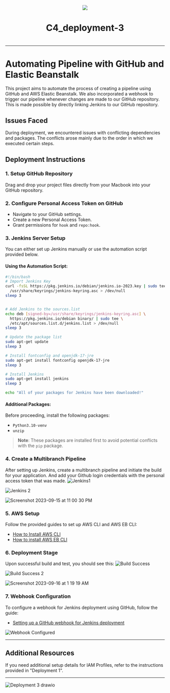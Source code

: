 <p align="center">
<img src="https://github.com/kura-labs-org/kuralabs_deployment_1/blob/main/Kuralogo.png">
</p>
<h1 align="center">C4_deployment-3<h1> 

---

# Automating Pipeline with GitHub and Elastic Beanstalk

This project aims to automate the process of creating a pipeline using GitHub and AWS Elastic Beanstalk. We also incorporated a webhook to trigger our pipeline whenever changes are made to our GitHub repository. This is made possible by directly linking Jenkins to our GitHub repository.

## Issues Faced

During deployment, we encountered issues with conflicting dependencies and packages. The conflicts arose mainly due to the order in which we executed certain steps.

## Deployment Instructions

### 1. Setup GitHub Repository

Drag and drop your project files directly from your Macbook into your GitHub repository.

### 2. Configure Personal Access Token on GitHub

- Navigate to your GitHub settings.
- Create a new Personal Access Token.
- Grant permissions for `hook` and `repo:hook`.

### 3. Jenkins Server Setup

You can either set up Jenkins manually or use the automation script provided below.

#### Using the Automation Script:

```bash
#!/bin/bash
# Import Jenkins Key
curl -fsSL https://pkg.jenkins.io/debian/jenkins.io-2023.key | sudo tee \
  /usr/share/keyrings/jenkins-keyring.asc > /dev/null
sleep 3


# Add Jenkins to the sources.list
echo deb [signed-by=/usr/share/keyrings/jenkins-keyring.asc] \
  https://pkg.jenkins.io/debian binary/ | sudo tee \
  /etc/apt/sources.list.d/jenkins.list > /dev/null
sleep 3

# Update the package list
sudo apt-get update
sleep 3

# Install fontconfig and openjdk-17-jre
sudo apt-get install fontconfig openjdk-17-jre
sleep 3

# Install Jenkins
sudo apt-get install jenkins
sleep 3

echo "All of your packages for Jenkins have been downloaded!"
```

#### Additional Packages:

Before proceeding, install the following packages:

- `Python3.10-venv`
- `unzip`

> **Note**: These packages are installed first to avoid potential conflicts with the `pip` package.

### 4. Create a Multibranch Pipeline

After setting up Jenkins, create a multibranch pipeline and initiate the build for your application. And add your Github login credentials with the personal access token that was made.
![Jenkins1](https://github.com/jaganzen/Deployment3/assets/101806502/3322b810-03af-43d2-b93a-90f71d0ea29d)

![Jenkins 2](https://github.com/jaganzen/Deployment3/assets/101806502/1373f29b-cf0b-402c-8712-a433085afa27)

![Screenshot 2023-09-15 at 11 00 30 PM](https://github.com/jaganzen/Deployment3/assets/101806502/ec89bc44-84f1-41c1-9c26-ff535406d395)

### 5. AWS Setup

Follow the provided guides to set up AWS CLI and AWS EB CLI:

- [How to Install AWS CLI](https://scribehow.com/shared/How_to_Install_AWS_CLI__1MnhqmpcRxupkx_F-EcreQ)
- [How to install AWS EB CLI](https://scribehow.com/shared/How_to_install_AWS_EB_CLI__J6eBRB9FQl2fGenfUVemlA)

### 6. Deployment Stage

Upon successful build and test, you should see this: 
![Build Success](https://github.com/jaganzen/Deployment3/assets/101806502/156b98a9-593e-4149-8c11-8cd8d277e9c1)

![Build Success 2](https://github.com/jaganzen/Deployment3/assets/101806502/8d577bcb-7a0a-485f-856e-d641a2ab3b5e)

![Screenshot 2023-09-16 at 1 19 19 AM](https://github.com/jaganzen/Deployment3/assets/101806502/a99f84b2-9ebc-4764-8544-77696887c8b8)


### 7. Webhook Configuration

To configure a webhook for Jenkins deployment using GitHub, follow the guide:

- [Setting up a GitHub webhook for Jenkins deployment](https://scribehow.com/shared/Setting_up_a_GitHub_webhook_for_Jenkins_deployment__OCRQGNvARfWF4clyeFcsGQ)

![Webhook Configured](https://github.com/jaganzen/Deployment3/assets/101806502/c530cb02-246f-4120-9fbc-5909b37d84d9)


---

## Additional Resources

If you need additional setup details for IAM Profiles, refer to the instructions provided in "Deployment 1".

---

![Deployment 3 drawio](https://github.com/jaganzen/Deployment3/assets/101806502/4265030f-e46d-45f1-a29b-6f5b5133470f)


